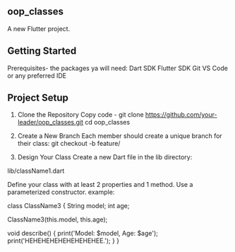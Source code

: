 ## oop_classes

A new Flutter project.

## Getting Started

Prerequisites- the packages ya will need:
Dart SDK
Flutter SDK
Git
VS Code or any preferred IDE

## Project Setup

1. Clone the Repository
Copy code - git clone https://github.com/your-leader/oop_classes.git
            cd oop_classes

2. Create a New Branch
Each member should create a unique branch for their class:
git checkout -b feature/<ClassName>

3. Design Your Class
Create a new Dart file in the lib directory:

lib/className1.dart

Define your class with at least 2 properties and 1 method.
Use a parameterized constructor.
example:

class ClassName3 {
  String model;
  int age;

  ClassName3(this.model, this.age);

  void describe() {
    print('Model: $model, Age: $age');
    print('HEHEHEHEHEHEHEHEHEE.');
  }
}
